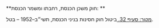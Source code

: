 **חוק משכן הכנסת, רחבתו ומשמר הכנסת: **

[מקור: סעיף 32. ](https://he.wikisource.org/wiki/%D7%97%D7%95%D7%A7-%D7%99%D7%A1%D7%95%D7%93:_%D7%94%D7%9B%D7%A0%D7%A1%D7%AA#%D7%A1%D7%A2%D7%99%D7%A3_32)
ביטול
חוק חסינות בניני הכנסת, תשי״ב–1952 – בטל.